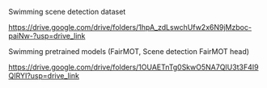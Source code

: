 Swimming scene detection dataset

https://drive.google.com/drive/folders/1hpA_zdLswchUfw2x6N9jMzboc-paiNw-?usp=drive_link


Swimming pretrained models (FairMOT, Scene detection FairMOT head)

https://drive.google.com/drive/folders/1OUAETnTg0SkwO5NA7QIU3t3F4I9QIRYI?usp=drive_link
